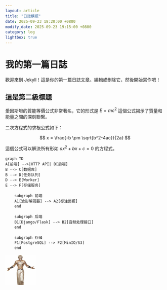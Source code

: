 ```yaml
---
layout: article
title: "日誌模板"
date: 2025-09-23 18:20:00 +0800
modify_date: 2025-09-23 19:15:00 +0800
category: log
lightbox: true
---
```


# 我的第一篇日誌
歡迎來到 Jekyll！這是你的第一篇日誌文章。編輯或刪除它，然後開始寫作吧！

## 這是第二級標題

愛因斯坦的質能等價公式非常著名，它的形式是 
    $E=mc^2$
這個公式揭示了質量和能量之間的深刻聯繫。

二次方程式的求根公式如下：

$$
x = \frac{-b \pm \sqrt{b^2-4ac}}{2a}
$$

這個公式可以解決所有形如 $ax^2 + bx + c = 0$ 的方程式。

```mermaid
graph TD
A[前端] -->|HTTP API| B[后端]
B --> C[数据库]
B --> D[任务队列]
D --> E[Worker]
E --> F[存储服务]

    subgraph 前端
    A1[波形编辑器] --> A2[标注面板]
    end
    
    subgraph 后端
    B1[Django/Flask] --> B2[音频处理接口]
    end
    
    subgraph 存储
    F1[PostgreSQL] --> F2[MinIO/S3]
    end
```

[![一張可點擊放大的圖片](/assets/img/demo.png)](/assets/img/demo.png)